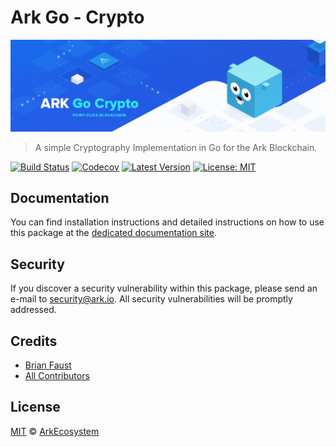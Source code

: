 # Ark Go - Crypto

<p align="center">
    <img src="https://github.com/ArkEcosystem/go-crypto/blob/master/banner.png" />
</p>

> A simple Cryptography Implementation in Go for the Ark Blockchain.

[![Build Status](https://badgen.now.sh/travis/ArkEcosystem/go-crypto)](https://travis-ci.org/ArkEcosystem/go-crypto)
[![Codecov](https://badgen.now.sh/codecov/c/github/arkecosystem/go-crypto)](https://codecov.io/gh/arkecosystem/go-crypto)
[![Latest Version](https://badgen.now.sh/github/release/ArkEcosystem/go-crypto)](https://github.com/ArkEcosystem/go-crypto/releases)
[![License: MIT](https://badgen.now.sh/badge/license/MIT/green)](https://opensource.org/licenses/MIT)

## Documentation

You can find installation instructions and detailed instructions on how to use this package at the [dedicated documentation site](https://docs.ark.io/developers/sdk/cryptography/go.html).

## Security

If you discover a security vulnerability within this package, please send an e-mail to security@ark.io. All security vulnerabilities will be promptly addressed.

## Credits

- [Brian Faust](https://github.com/faustbrian)
- [All Contributors](../../../../contributors)

## License

[MIT](LICENSE) © [ArkEcosystem](https://ark.io)

